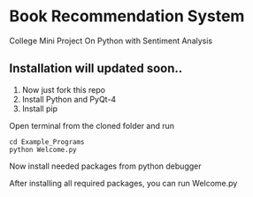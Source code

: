 # Book Recommendation System
College Mini Project On Python with Sentiment Analysis


## Installation will updated soon..

1. Now just fork this repo
2. Install Python and PyQt-4
3. Install pip

Open terminal from the cloned folder
 and run

```
cd Example_Programs
python Welcome.py
```

Now install needed packages from python debugger

After installing all required packages, you can run Welcome.py
